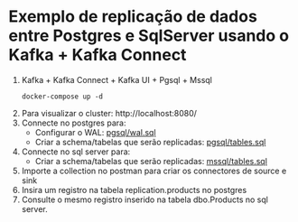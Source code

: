 # Exemplo de replicação de dados entre Postgres e SqlServer usando o Kafka + Kafka Connect

1) Kafka + Kafka Connect + Kafka UI + Pgsql + Mssql
    ```
    docker-compose up -d
    ```
2) Para visualizar o cluster: http://localhost:8080/ 
3) Connecte no postgres para:
    - Configurar o WAL: [pgsql/wal.sql](pgsql/wal.sql)
    - Criar a schema/tabelas que serão replicadas: [pgsql/tables.sql](pgsql/tables.sql)
4) Connecte no sql server para:
    - Criar a schema/tabelas que serão replicadas: [mssql/tables.sql](mssql/tables.sql)
5) Importe a collection no postman para criar os connectores de source e sink
6) Insira um registro na tabela replication.products no postgres
7) Consulte o mesmo registro inserido na tabela dbo.Products no sql server.
